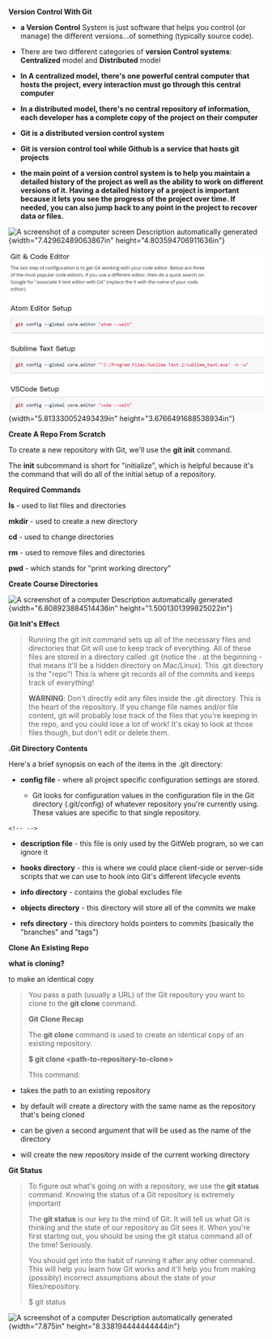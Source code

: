 **Version Control With Git**

-   **a Version Control** System is just software that helps you control
    (or manage) the different versions\...of something (typically source
    code).

-   There are two different categories of **version Control systems**:
    **Centralized** model and **Distributed** model

-   **In A centralized model, there's one powerful central computer that
    hosts the project, every interaction must go through this central
    computer**

-   **In a distributed model, there's no central repository of
    information, each developer has a complete copy of the project on
    their computer**

-   **Git is a distributed version control system**

-   **Git is version control tool while Github is a service that hosts
    git projects**

-   **the main point of a version control system is to help you maintain
    a detailed history of the project as well as the ability to work on
    different versions of it. Having a detailed history of a project is
    important because it lets you see the progress of the project over
    time. If needed, you can also jump back to any point in the project
    to recover data or files.**

![A screenshot of a computer screen Description automatically
generated](./image1.png){width="7.42962489063867in"
height="4.803594706911636in"}

![](./image2.png){width="5.813330052493439in"
height="3.6766491688538934in"}

**Create A Repo From Scratch**

To create a new repository with Git, we\'ll use the **git init**
command.

The **init** subcommand is short for \"initialize\", which is helpful
because it\'s the command that will do all of the initial setup of a
repository.

**Required Commands**

**ls** - used to list files and directories

**mkdir** - used to create a new directory

**cd** - used to change directories

**rm** - used to remove files and directories

**pwd** - which stands for "print working directory"

**Create Course Directories**

![A screenshot of a computer Description automatically
generated](./image3.png){width="6.808923884514436in"
height="1.5001301399825022in"}

**Git Init\'s Effect**

> Running the git init command sets up all of the necessary files and
> directories that Git will use to keep track of everything. All of
> these files are stored in a directory called .git (notice the . at the
> beginning - that means it\'ll be a hidden directory on Mac/Linux).
> This .git directory is the \"repo\"! This is where git records all of
> the commits and keeps track of everything!
>
> **WARNING**: Don\'t directly edit any files inside the .git directory.
> This is the heart of the repository. If you change file names and/or
> file content, git will probably lose track of the files that you\'re
> keeping in the repo, and you could lose a lot of work! It\'s okay to
> look at those files though, but don\'t edit or delete them.

**.Git Directory Contents**

Here\'s a brief synopsis on each of the items in the .git directory:

-   **config file** - where all project specific configuration settings
    are stored.

    -   Git looks for configuration values in the configuration file in
        the Git directory (.git/config) of whatever repository you're
        currently using. These values are specific to that single
        repository.

```{=html}
<!-- -->
```
-   **description file** - this file is only used by the GitWeb program,
    so we can ignore it

-   **hooks directory** - this is where we could place client-side or
    server-side scripts that we can use to hook into Git\'s different
    lifecycle events

-   **info directory** - contains the global excludes file

-   **objects directory** - this directory will store all of the commits
    we make

-   **refs directory** - this directory holds pointers to commits
    (basically the \"branches\" and \"tags\")

**Clone An Existing Repo**

**what is cloning?**

to make an identical copy

> You pass a path (usually a URL) of the Git repository you want to
> clone to the **git clone** command.
>
> **Git Clone Recap**
>
> The **git clone** command is used to create an identical copy of an
> existing repository.
>
> **\$ git clone \<path-to-repository-to-clone\>**
>
> This command:

-   takes the path to an existing repository

-   by default will create a directory with the same name as the
    repository that\'s being cloned

-   can be given a second argument that will be used as the name of the
    directory

-   will create the new repository inside of the current working
    directory

**Git Status**

> To figure out what\'s going on with a repository, we use the **git
> status** command. Knowing the status of a Git repository is extremely
> important
>
> The **git status** is our key to the mind of Git. It will tell us what
> Git is thinking and the state of our repository as Git sees it. When
> you\'re first starting out, you should be using the git status command
> all of the time! Seriously.
>
> You should get into the habit of running it after any other command.
> This will help you learn how Git works and it\'ll help you from making
> (possibly) incorrect assumptions about the state of your
> files/repository.
>
> \$ git status

![A screenshot of a computer Description automatically
generated](./image4.png){width="7.875in"
height="8.338194444444444in"}
